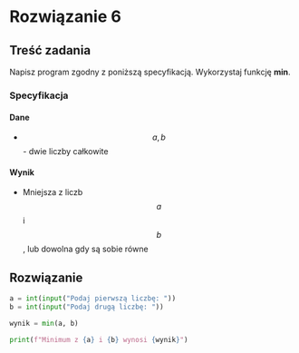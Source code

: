 # Rozwiązanie 6

## Treść zadania

Napisz program zgodny z poniższą specyfikacją. Wykorzystaj funkcję **min**.

### Specyfikacja

#### Dane

* $$a, b$$ - dwie liczby całkowite

#### Wynik

* Mniejsza z liczb $$a$$ i $$b$$, lub dowolna gdy są sobie równe

## Rozwiązanie

```python
a = int(input("Podaj pierwszą liczbę: "))
b = int(input("Podaj drugą liczbę: "))

wynik = min(a, b)

print(f"Minimum z {a} i {b} wynosi {wynik}")
```
